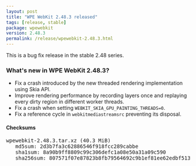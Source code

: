 ```yaml
---
layout: post
title: "WPE WebKit 2.48.3 released"
tags: [release, stable]
package: wpewebkit
version: 2.48.3
permalink: /release/wpewebkit-2.48.3.html
---
```


This is a bug fix release in the stable 2.48 series.

### What's new in WPE WebKit 2.48.3?

- Fix a crash introduced by the new threaded rendering implementation using Skia API.
- Improve rendering performance by recording layers once and replaying every dirty
  region in different worker threads.
- Fix a crash when setting `WEBKIT_SKIA_GPU_PAINTING_THREADS=0`.
- Fix a reference cycle in `webkitmediastreamsrc` preventing its disposal.

#### Checksums

<pre>
wpewebkit-2.48.3.tar.xz (40.3 MiB)
   md5sum: 2d3b7fa3c62886546f918fcc289cabbe
   sha1sum: 8a90b9ff8809c99c306defc1a08e50a31a09c590
   sha256sum: 807571f07e87823b8fb79564692c9b1ef81ee62edbf51345a15bd0e7e1f2e07b
</pre>
